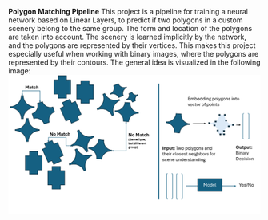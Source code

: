 **Polygon Matching Pipeline**
This project is a pipeline for training a neural network based on Linear Layers, to predict if two polygons in a custom scenery belong to the same group. The form and location of the polygons are taken into account.
The scenery is learned implicitly by the network, and the polygons are represented by their vertices.
This makes this project especially useful when working with binary images, where the polygons are represented by their contours.
The general idea is visualized in the following image:
![Pipeline](Overview.png)
